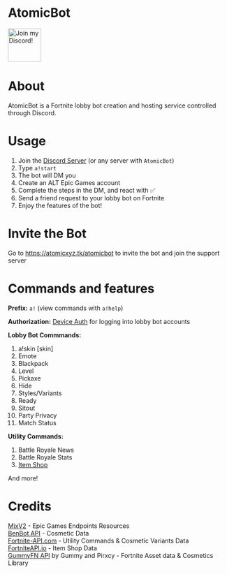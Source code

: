 <div align="left">

# AtomicBot

<a target="_blank" href="https://atomicxyz.tk/discord" title="Join our Discord!">
<img draggable="false" src="https://discordapp.com/api/guilds/715562369899823200/widget.png?style=banner2" height="76px" draggable="false" alt="Join my Discord!">
</a>
</div>

# About
AtomicBot is a Fortnite lobby bot creation and hosting service controlled through Discord.

# Usage
1. Join the [Discord Server](https://atomicxyz.tk/discord) (or any server with `AtomicBot`)
2. Type `a!start`
3. The bot will DM you
4. Create an ALT Epic Games account
5. Complete the steps in the DM, and react with ✅
6. Send a friend request to your lobby bot on Fortnite
7. Enjoy the features of the bot!

# Invite the Bot
Go to https://atomicxyz.tk/atomicbot to invite the bot and join the support server

# Commands and features

**Prefix:** `a!` (view commands with `a!help`)<br>

**Authorization:** [Device Auth](https://github.com/MixV2/EpicResearch/blob/master/docs/auth/grant_types/device_auth.md) for logging into lobby bot accounts<br>

**Lobby Bot Commmands:**
1. a!skin [skin]
2. Emote
3. Blackpack
4. Level
5. Pickaxe
6. Hide
7. Styles/Variants
8. Ready
9. Sitout
10. Party Privacy
11. Match Status

**Utility Commands:**
1. Battle Royale News
2. Battle Royale Stats
3. [Item Shop](https://github.com/AtomicXYZ/py-Fortnite-Shop)

And more!

# Credits
[MixV2](https://github.com/MixV2) - Epic Games Endpoints Resources<br>
[BenBot API](https://benbotfn.tk/) - Cosmetic Data<br>
[Fortnite-API.com](https://fortnite-api.com/) - Utility Commands & Cosmetic Variants Data<br>
[FortniteAPI.io](https://fortniteapi.io/) - Item Shop Data<br>
[GummyFN API](https://api.gummyfn.com/api) by Gummy and Pirxcy - Fortnite Asset data & Cosmetics Library<br>
